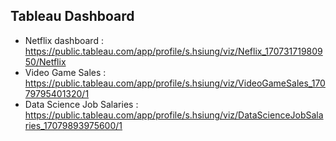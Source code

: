 ## Tableau Dashboard
- Netflix dashboard : https://public.tableau.com/app/profile/s.hsiung/viz/Neflix_17073171980950/Netflix
- Video Game Sales : https://public.tableau.com/app/profile/s.hsiung/viz/VideoGameSales_17079795401320/1
- Data Science Job Salaries : https://public.tableau.com/app/profile/s.hsiung/viz/DataScienceJobSalaries_17079893975600/1
